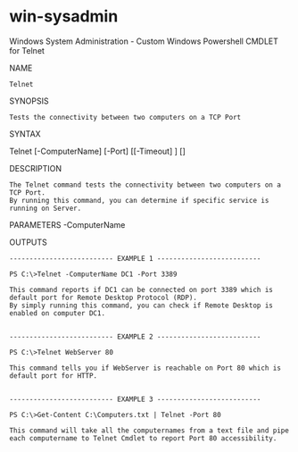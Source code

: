 # win-sysadmin
Windows System Administration - Custom Windows Powershell CMDLET for Telnet

NAME
    
    Telnet
    
SYNOPSIS
    
    Tests the connectivity between two computers on a TCP Port
    
    
SYNTAX
   
   Telnet [-ComputerName] <String> [-Port] <Int32> [[-Timeout] <Int32>] [<CommonParameters>]
    
    
DESCRIPTION
    
    The Telnet command tests the connectivity between two computers on a TCP Port. 
    By running this command, you can determine if specific service is running on Server.
    

PARAMETERS
    -ComputerName <String>
        


OUTPUTS
    
    -------------------------- EXAMPLE 1 --------------------------
    
    PS C:\>Telnet -ComputerName DC1 -Port 3389
    
    This command reports if DC1 can be connected on port 3389 which is default port for Remote Desktop Protocol (RDP).
    By simply running this command, you can check if Remote Desktop is enabled on computer DC1.
        
        
    -------------------------- EXAMPLE 2 --------------------------
    
    PS C:\>Telnet WebServer 80
    
    This command tells you if WebServer is reachable on Port 80 which is default port for HTTP.
      
  
    -------------------------- EXAMPLE 3 --------------------------
    
    PS C:\>Get-Content C:\Computers.txt | Telnet -Port 80
    
    This command will take all the computernames from a text file and pipe each computername to Telnet Cmdlet to report Port 80 accessibility.
